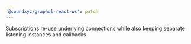 ```yaml
---
'@soundxyz/graphql-react-ws': patch
---
```


Subscriptions re-use underlying connections while also keeping separate listening instances and callbacks
